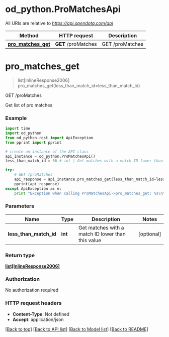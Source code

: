 # od_python.ProMatchesApi

All URIs are relative to *https://api.opendota.com/api*

Method | HTTP request | Description
------------- | ------------- | -------------
[**pro_matches_get**](ProMatchesApi.md#pro_matches_get) | **GET** /proMatches | GET /proMatches


# **pro_matches_get**
> list[InlineResponse2006] pro_matches_get(less_than_match_id=less_than_match_id)

GET /proMatches

Get list of pro matches

### Example 
```python
import time
import od_python
from od_python.rest import ApiException
from pprint import pprint

# create an instance of the API class
api_instance = od_python.ProMatchesApi()
less_than_match_id = 56 # int | Get matches with a match ID lower than this value (optional)

try: 
    # GET /proMatches
    api_response = api_instance.pro_matches_get(less_than_match_id=less_than_match_id)
    pprint(api_response)
except ApiException as e:
    print "Exception when calling ProMatchesApi->pro_matches_get: %s\n" % e
```

### Parameters

Name | Type | Description  | Notes
------------- | ------------- | ------------- | -------------
 **less_than_match_id** | **int**| Get matches with a match ID lower than this value | [optional] 

### Return type

[**list[InlineResponse2006]**](InlineResponse2006.md)

### Authorization

No authorization required

### HTTP request headers

 - **Content-Type**: Not defined
 - **Accept**: application/json

[[Back to top]](#) [[Back to API list]](../README.md#documentation-for-api-endpoints) [[Back to Model list]](../README.md#documentation-for-models) [[Back to README]](../README.md)

